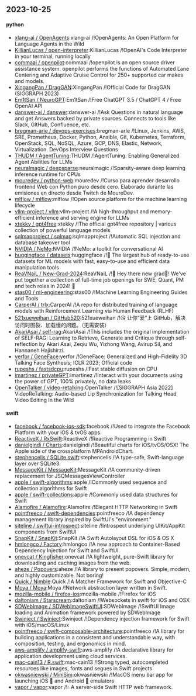 ## 2023-10-25

#### python
* [xlang-ai / OpenAgents](https://github.com/xlang-ai/OpenAgents):xlang-ai /!OpenAgents: An Open Platform for Language Agents in the Wild
* [KillianLucas / open-interpreter](https://github.com/KillianLucas/open-interpreter):KillianLucas /!OpenAI's Code Interpreter in your terminal, running locally
* [commaai / openpilot](https://github.com/commaai/openpilot):commaai /!openpilot is an open source driver assistance system. openpilot performs the functions of Automated Lane Centering and Adaptive Cruise Control for 250+ supported car makes and models.
* [XingangPan / DragGAN](https://github.com/XingangPan/DragGAN):XingangPan /!Official Code for DragGAN (SIGGRAPH 2023)
* [Em1tSan / NeuroGPT](https://github.com/Em1tSan/NeuroGPT):Em1tSan /!Free ChatGPT 3.5 / ChatGPT 4 / Free OpenAI API
* [danswer-ai / danswer](https://github.com/danswer-ai/danswer):danswer-ai /!Ask Questions in natural language and get Answers backed by private sources. Connects to tools like Slack, GitHub, Confluence, etc.
* [bregman-arie / devops-exercises](https://github.com/bregman-arie/devops-exercises):bregman-arie /!Linux, Jenkins, AWS, SRE, Prometheus, Docker, Python, Ansible, Git, Kubernetes, Terraform, OpenStack, SQL, NoSQL, Azure, GCP, DNS, Elastic, Network, Virtualization. DevOps Interview Questions
* [THUDM / AgentTuning](https://github.com/THUDM/AgentTuning):THUDM /!AgentTuning: Enabling Generalized Agent Abilities for LLMs
* [neuralmagic / deepsparse](https://github.com/neuralmagic/deepsparse):neuralmagic /!Sparsity-aware deep learning inference runtime for CPUs
* [mouredev / python-web](https://github.com/mouredev/python-web):mouredev /!Curso para aprender desarrollo frontend Web con Python puro desde cero. Elaborado durante las emisiones en directo desde Twitch de MoureDev.
* [mlflow / mlflow](https://github.com/mlflow/mlflow):mlflow /!Open source platform for the machine learning lifecycle
* [vllm-project / vllm](https://github.com/vllm-project/vllm):vllm-project /!A high-throughput and memory-efficient inference and serving engine for LLMs
* [xtekky / gpt4free](https://github.com/xtekky/gpt4free):xtekky /!The official gpt4free repository | various collection of powerful language models
* [sqlmapproject / sqlmap](https://github.com/sqlmapproject/sqlmap):sqlmapproject /!Automatic SQL injection and database takeover tool
* [NVIDIA / NeMo](https://github.com/NVIDIA/NeMo):NVIDIA /!NeMo: a toolkit for conversational AI
* [huggingface / datasets](https://github.com/huggingface/datasets):huggingface /!🤗 The largest hub of ready-to-use datasets for ML models with fast, easy-to-use and efficient data manipulation tools
* [ReaVNaiL / New-Grad-2024](https://github.com/ReaVNaiL/New-Grad-2024):ReaVNaiL /!👋 Hey there new grad🎉! We've put together a collection of full-time job openings for SWE, Quant, PM and tech roles in 2024! 🚀
* [stas00 / ml-engineering](https://github.com/stas00/ml-engineering):stas00 /!Machine Learning Engineering Guides and Tools
* [CarperAI / trlx](https://github.com/CarperAI/trlx):CarperAI /!A repo for distributed training of language models with Reinforcement Learning via Human Feedback (RLHF)
* [521xueweihan / GitHub520](https://github.com/521xueweihan/GitHub520):521xueweihan /!😘 让你“爱”上 GitHub，解决访问时图裂、加载慢的问题。（无需安装）
* [AkariAsai / self-rag](https://github.com/AkariAsai/self-rag):AkariAsai /!This includes the original implementation of SELF-RAG: Learning to Retrieve, Generate and Critique through self-reflection by Akari Asai, Zeqiu Wu, Yizhong Wang, Avirup Sil, and Hannaneh Hajishirzi.
* [yerfor / GeneFace](https://github.com/yerfor/GeneFace):yerfor /!GeneFace: Generalized and High-Fidelity 3D Talking Face Synthesis; ICLR 2023; Official code
* [rupeshs / fastsdcpu](https://github.com/rupeshs/fastsdcpu):rupeshs /!Fast stable diffusion on CPU
* [imartinez / privateGPT](https://github.com/imartinez/privateGPT):imartinez /!Interact with your documents using the power of GPT, 100% privately, no data leaks
* [OpenTalker / video-retalking](https://github.com/OpenTalker/video-retalking):OpenTalker /![SIGGRAPH Asia 2022] VideoReTalking: Audio-based Lip Synchronization for Talking Head Video Editing In the Wild

#### swift
* [facebook / facebook-ios-sdk](https://github.com/facebook/facebook-ios-sdk):facebook /!Used to integrate the Facebook Platform with your iOS & tvOS apps.
* [ReactiveX / RxSwift](https://github.com/ReactiveX/RxSwift):ReactiveX /!Reactive Programming in Swift
* [danielgindi / Charts](https://github.com/danielgindi/Charts):danielgindi /!Beautiful charts for iOS/tvOS/OSX! The Apple side of the crossplatform MPAndroidChart.
* [stephencelis / SQLite.swift](https://github.com/stephencelis/SQLite.swift):stephencelis /!A type-safe, Swift-language layer over SQLite3.
* [MessageKit / MessageKit](https://github.com/MessageKit/MessageKit):MessageKit /!A community-driven replacement for JSQMessagesViewController
* [apple / swift-algorithms](https://github.com/apple/swift-algorithms):apple /!Commonly used sequence and collection algorithms for Swift
* [apple / swift-collections](https://github.com/apple/swift-collections):apple /!Commonly used data structures for Swift
* [Alamofire / Alamofire](https://github.com/Alamofire/Alamofire):Alamofire /!Elegant HTTP Networking in Swift
* [pointfreeco / swift-dependencies](https://github.com/pointfreeco/swift-dependencies):pointfreeco /!A dependency management library inspired by SwiftUI's "environment."
* [siteline / swiftui-introspect](https://github.com/siteline/swiftui-introspect):siteline /!Introspect underlying UIKit/AppKit components from SwiftUI
* [SnapKit / SnapKit](https://github.com/SnapKit/SnapKit):SnapKit /!A Swift Autolayout DSL for iOS & OS X
* [hmlongco / Factory](https://github.com/hmlongco/Factory):hmlongco /!A new approach to Container-Based Dependency Injection for Swift and SwiftUI.
* [onevcat / Kingfisher](https://github.com/onevcat/Kingfisher):onevcat /!A lightweight, pure-Swift library for downloading and caching images from the web.
* [aheze / Popovers](https://github.com/aheze/Popovers):aheze /!A library to present popovers. Simple, modern, and highly customizable. Not boring!
* [Quick / Nimble](https://github.com/Quick/Nimble):Quick /!A Matcher Framework for Swift and Objective-C
* [Moya / Moya](https://github.com/Moya/Moya):Moya /!Network abstraction layer written in Swift.
* [mozilla-mobile / firefox-ios](https://github.com/mozilla-mobile/firefox-ios):mozilla-mobile /!Firefox for iOS
* [daltoniam / Starscream](https://github.com/daltoniam/Starscream):daltoniam /!Websockets in swift for iOS and OSX
* [SDWebImage / SDWebImageSwiftUI](https://github.com/SDWebImage/SDWebImageSwiftUI):SDWebImage /!SwiftUI Image loading and Animation framework powered by SDWebImage
* [Swinject / Swinject](https://github.com/Swinject/Swinject):Swinject /!Dependency injection framework for Swift with iOS/macOS/Linux
* [pointfreeco / swift-composable-architecture](https://github.com/pointfreeco/swift-composable-architecture):pointfreeco /!A library for building applications in a consistent and understandable way, with composition, testing, and ergonomics in mind.
* [aws-amplify / amplify-swift](https://github.com/aws-amplify/amplify-swift):aws-amplify /!A declarative library for application development using cloud services.
* [mac-cain13 / R.swift](https://github.com/mac-cain13/R.swift):mac-cain13 /!Strong typed, autocompleted resources like images, fonts and segues in Swift projects
* [okwasniewski / MiniSim](https://github.com/okwasniewski/MiniSim):okwasniewski /!MacOS menu bar app for launching iOS  and Android 🤖 emulators
* [vapor / vapor](https://github.com/vapor/vapor):vapor /!💧 A server-side Swift HTTP web framework.
